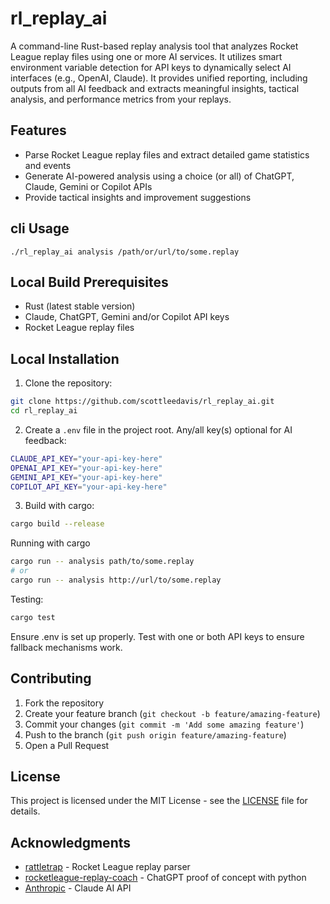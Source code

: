 # rl_replay_ai

A command-line Rust-based replay analysis tool that analyzes Rocket League replay files using one or more AI services.  It utilizes smart environment variable detection for API keys to dynamically select AI interfaces (e.g., OpenAI, Claude).
It provides unified reporting, including outputs from all AI feedback and extracts meaningful insights, tactical analysis, and performance metrics from your replays.

## Features

- Parse Rocket League replay files and extract detailed game statistics and events
- Generate AI-powered analysis using a choice (or all) of ChatGPT, Claude, Gemini or Copilot APIs
- Provide tactical insights and improvement suggestions

## cli Usage

```
./rl_replay_ai analysis /path/or/url/to/some.replay
```

## Local Build Prerequisites

- Rust (latest stable version)
- Claude, ChatGPT, Gemini and/or Copilot API keys
- Rocket League replay files

## Local Installation

1. Clone the repository:
```bash
git clone https://github.com/scottleedavis/rl_replay_ai.git
cd rl_replay_ai
```

2. Create a `.env` file in the project root.  Any/all key(s) optional for AI feedback:
```bash
CLAUDE_API_KEY="your-api-key-here"
OPENAI_API_KEY="your-api-key-here"
GEMINI_API_KEY="your-api-key-here"
COPILOT_API_KEY="your-api-key-here"
```

3. Build with cargo:
```bash
cargo build --release
```

Running with cargo
```bash
cargo run -- analysis path/to/some.replay
# or
cargo run -- analysis http://url/to/some.replay
```

Testing:
```bash
cargo test
```

Ensure .env is set up properly.
Test with one or both API keys to ensure fallback mechanisms work.


## Contributing

1. Fork the repository
2. Create your feature branch (`git checkout -b feature/amazing-feature`)
3. Commit your changes (`git commit -m 'Add some amazing feature'`)
4. Push to the branch (`git push origin feature/amazing-feature`)
5. Open a Pull Request

## License

This project is licensed under the MIT License - see the [LICENSE](LICENSE) file for details.

## Acknowledgments

- [rattletrap](https://github.com/tfausak/rattletrap) - Rocket League replay parser
- [rocketleague-replay-coach](https://github.com/scottleedavis/rocketleague-replay-coach) - ChatGPT proof of concept with python
- [Anthropic](https://anthropic.com) - Claude AI API